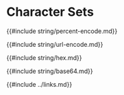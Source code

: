 # Character Sets

{{#include string/percent-encode.md}}

{{#include string/url-encode.md}}

{{#include string/hex.md}}

{{#include string/base64.md}}

{{#include ../links.md}}
